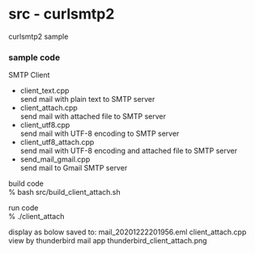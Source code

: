 src - curlsmtp2
===============

curlsmtp2 sample <br/>

### sample code
SMTP Client <br/>
- client_text.cpp <br/>
send mail with plain text to SMTP server  <br/>
- client_attach.cpp <br/>
send mail with attached file to SMTP server <br/>
- client_utf8.cpp <br/>
send mail with UTF-8 encoding to SMTP server <br/>
- client_utf8_attach.cpp <br/>
send mail with UTF-8 encoding and  attached file to SMTP server <br/>
- send_mail_gmail.cpp <br/>
send mail to Gmail SMTP server <br/>


build code <br/>
% bash src/build_client_attach.sh

run code <br/>
% ./client_attach

display as bolow
saved to: mail_20201222201956.eml
client_attach.cpp
view by thunderbird mail app
thunderbird_client_attach.png
